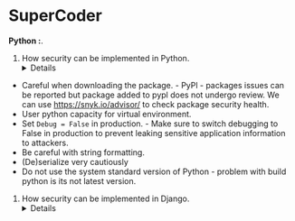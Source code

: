 # SuperCoder

**Python :**.
1. How security can be implemented in Python.
&emsp;<details>
-  Careful when downloading the package. - PyPl - packages issues can be reported but package added to pypl does not undergo review. We can use https://snyk.io/advisor/ to check package security health.
-  User python capacity for virtual environment.
-  Set `Debug = False` in production. - Make sure to switch debugging to False in production to prevent leaking sensitive application information to attackers.
-  Be careful with string formatting.
-  (De)serialize very cautiously
-  Do not use the system standard version of Python - problem with build python is its not latest version.
  
1. How security can be implemented in Django.
&emsp;<details>
  Use SSL - Deploy your site behind HTTPS.
  Changing URL - Change the default admin URL from /admin/ to something else
  Require stronger passwords
  Never run `DEBUG` in production - When DEBUG is set to True in your settings file, errors will display with full tracebacks that are likely to contain information you don't want end users to see. 
  
